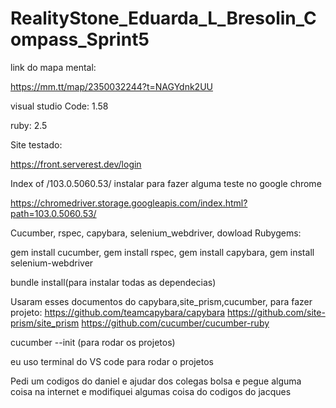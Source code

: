 # RealityStone_Eduarda_L_Bresolin_Compass_Sprint5

link do mapa mental:

https://mm.tt/map/2350032244?t=NAGYdnk2UU

visual studio Code:  1.58

ruby: 2.5 

Site testado:

https://front.serverest.dev/login

Index of /103.0.5060.53/ instalar para fazer alguma teste no google chrome

https://chromedriver.storage.googleapis.com/index.html?path=103.0.5060.53/

Cucumber, rspec, capybara, selenium_webdriver, dowload Rubygems: 

gem install cucumber, gem install rspec, gem install capybara, gem install selenium-webdriver

bundle install(para instalar todas as dependecias)

Usaram esses documentos do capybara,site_prism,cucumber, para fazer projeto:
https://github.com/teamcapybara/capybara
https://github.com/site-prism/site_prism
https://github.com/cucumber/cucumber-ruby

cucumber --init (para rodar os projetos)

eu uso terminal do VS code para rodar o projetos 

Pedi um codigos do daniel e ajudar dos colegas bolsa e pegue alguma coisa na internet e modifiquei algumas coisa do codigos do jacques 
